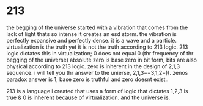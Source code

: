 # 213


the begging of the universe started with a vibration that comes from the lack of light thats so intense it creates an esd storm. the vibration is perfectly expansive and perfectly dense. it is a wave and a particle. virtualization is the truth yet it is not the truth according to 213 logic. 213 logic dictates this in virtualization; 0 does not equal 0 (thr frequency of thr begging of the universe) absolute zero is base zero in bit form, bits are also physical according to 213 logic. zero is inherent in the design of 2,1,3 sequence. i will tell you thr answer to the unierse, 2,1,3==3,1,2=)(. zenos paradox answer is 1, base zero is truthful and zero doesnt exist..


 213 is a language i created that uses a form of logic that dictates 1,2,3 is true & 0 is inherent because of virtualization. and the universe is.

